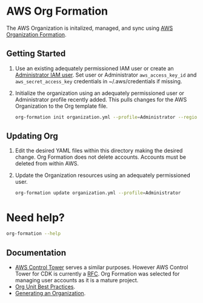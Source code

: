 # AWS Org Formation

The AWS Organization is initalized, managed, and sync using [AWS Organization Formation](https://github.com/org-formation/org-formation-cli).


## Getting Started

1. Use an existing adequately permissioned IAM user or create an [Administrator IAM user](https://docs.aws.amazon.com/mediapackage/latest/ug/setting-up-create-iam-user.html). Set user or Administrator `aws_access_key_id` and `aws_secret_access_key` credentials in ~/.aws/credentials if missing.

2. Initialize the organization using an adequately permissioned user or Administrator profile recently added. This pulls changes for the AWS Organization to the Org template file.

    ```bash
    org-formation init organization.yml --profile=Administrator --region us-east-2
    ```

## Updating Org

1. Edit the desired YAML files within this directory making the desired change. Org Formation does not delete accounts. Accounts must be deleted from within AWS.

2. Update the Organization resources using an adequately permissioned user. 
   
    ```bash
    org-formation update organization.yml --profile=Administrator
    ```

# Need help?

```bash
org-formation --help
```

## Documentation

* [AWS Control Tower](https://aws.amazon.com/controltower/) serves a similar purposes. However AWS Control Tower for CDK is currently a [RFC](https://github.com/aws/aws-cdk-rfcs/issues/81). Org Formation was selected for managing user accounts as it is a mature project.
* [Org Unit Best Practices](https://aws.amazon.com/blogs/mt/best-practices-for-organizational-units-with-aws-organizations/?org_product_rc_OUBlog).
* [Generating an Organization](https://github.com/org-formation/org-formation-cli/blob/master/docs/articles/org-formation.md#generating-an-organizationyml-file).